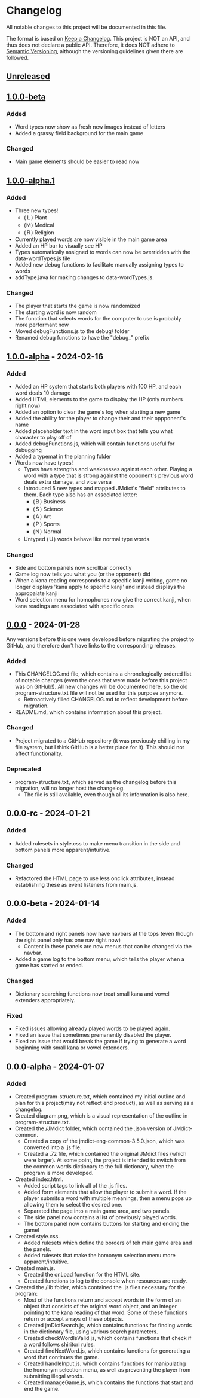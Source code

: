 # Changelog

All notable changes to this project will be documented in this file.

The format is based on [Keep a Changelog](https://keepachangelog.com/en/1.0.0/).
This project is NOT an API, and thus does not declare a public API. Therefore, it does NOT adhere to [Semantic Versioning](https://semver.org/spec/v2.0.0.html), although the versioning guidelines given there are followed.

## [Unreleased]

## [1.0.0-beta]

### Added

- Word types now show as fresh new images instead of letters
- Added a grassy field background for the main game

### Changed

- Main game elements should be easier to read now

## [1.0.0-alpha.1]

### Added

- Three new types!
    - (Ｌ) Plant
    - (Ｍ) Medical
    - (Ｒ) Religion
- Currently played words are now visible in the main game area
- Added an HP bar to visually see HP
- Types automatically assigned to words can now be overridden with the data-wordTypes.js file
- Added new debug functions to facilitate manually assigning types to words
- addType.java for making changes to data-wordTypes.js.

### Changed

- The player that starts the game is now randomized
- The starting word is now random
- The function that selects words for the computer to use is probably more performant now
- Moved debugFunctions.js to the debug/ folder
- Renamed debug functions to have the "debug_" prefix

## [1.0.0-alpha] - 2024-02-16

### Added

- Added an HP system that starts both players with 100 HP, and each word deals 10 damage
- Added HTML elements to the game to display the HP (only numbers right now)
- Added an option to clear the game's log when starting a new game
- Added the ability for the player to change their and their oppponent's name
- Added placeholder text in the word input box that tells you what character to play off of
- Added debugFunctions.js, which will contain functions useful for debugging
- Added a typemat in the planning folder
- Words now have types!
    - Types have strengths and weaknesses against each other. Playing a word with a type that is strong against the opponent's previous word deals extra damage, and vice versa
    - Introduced 5 new types and mapped JMdict's "field" attributes to them. Each type also has an associated letter:
        - (Ｂ) Business
        - (Ｓ) Science
        - (Ａ) Art
        - (Ｐ) Sports
        - (Ｎ) Normal
    - Untyped (Ｕ) words behave like normal type words.

### Changed

- Side and bottom panels now scrollbar correctly
- Game log now tells you what you (or the opponent) did
- When a kana reading corresponds to a specific kanji writing, game no longer displays 'kana apply to specific kanji' and instead displays the appropaiate kanji
- Word selection menu for homophones now give the correct kanji, when kana readings are associated with specific ones

## [0.0.0] - 2024-01-28

Any versions before this one were developed before migrating the project to GitHub, and therefore don't have links to the corresponding releases.

### Added

- This CHANGELOG.md file, which contains a chronologically ordered list of notable changes (even the ones that were made before this project was on GitHub!). All new changes will be documented here, so the old program-structure.txt file will not be used for this purpose anymore.
    - Retroactively filled CHANGELOG.md to reflect development before migration.
- README.md, which contains information about this project.

### Changed

- Project migrated to a GitHub repository (it was previously chilling in my file system, but I think GitHub is a better place for it). This should not affect functionality.

### Deprecated

- program-structure.txt, which served as the changelog before this migration, will no longer host the changelog.
    - The file is still available, even though all its information is also here.

## 0.0.0-rc - 2024-01-21

### Added

- Added rulesets in style.css to make menu transition in the side and bottom panels more apparent/intuitive.

### Changed

- Refactored the HTML page to use less onclick attributes, instead establishing these as event listeners from main.js.

## 0.0.0-beta - 2024-01-14

### Added

- The bottom and right panels now have navbars at the tops (even though the right panel only has one nav right now)
    - Content in these panels are now menus that can be changed via the navbar.
- Added a game log to the bottom menu, which tells the player when a game has started or ended.

### Changed

- Dictionary searching functions now treat small kana and vowel extenders appropriately.

### Fixed

- Fixed issues allowing already played words to be played again.
- Fixed an issue that sometimes premanently disabled the player.
- Fixed an issue that would break the game if trying to generate a word beginning with small kana or vowel extenders.

## 0.0.0-alpha - 2024-01-07

### Added

- Created program-structure.txt, which contained my initial outline and plan for this project(may not reflect end product), as well as serving as a changelog.
- Created diagram.png, which is a visual representation of the outline in program-structure.txt.
- Created the /JMdict folder, which contained the .json version of JMdict-common.
    - Created a copy of the jmdict-eng-common-3.5.0.json, which was converted into a .js file.
    - Created a .7z file, which contained the original JMdict files (which were larger). At some point, the project is intended to switch from the common words dictionary to the full dictionary, when the program is more developed.
- Created index.html.
    - Added script tags to link all of the .js files.
    - Added form elements that allow the player to submit a word. If the player submits a word with multiple meanings, then a menu pops up allowing them to select the desired one.
    - Separated the page into a main game area, and two panels.
    - The side panel now contains a list of previously played words.
    - The bottom panel now contains buttons for starting and ending the gamel
- Created style.css.
    - Added rulesets which define the borders of teh main game area and the panels.
    - Added rulesets that make the homonym selection menu more apparent/intuitive.
- Created main.js.
    - Created the onLoad function for the HTML site.
    - Created functions to log to the console when resources are ready.
- Created the /lib folder, which contained the .js files necessary for the program:
    - Most of the functions return and accept words in the form of an object that consists of the original word object, and an integer pointing to the kana reading of that word. Some of these functions return or accept arrays of these objects.
    - Created jmDictSearch.js, which contains functions for finding words in the dictionary file, using various search parameters.
    - Created checkWordIsValid.js, which contains functions that check if a word follows shiritori rules.
    - Created findNextWord.js, which contains functions for generating a word that continues the game.
    - Created handleInput.js. which contains functions for manipulating the homonym selection menu, as well as preventing the player from submitting illegal words.
    - Created manageGame.js, which contains the functions that start and end the game.

[Unreleased]: https://github.com/remember-username-000/shiritori-fight/compare/main...v0.0.0?diff=unified
[0.0.0]: https://github.com/remember-username-000/shiritori-fight/releases/tag/v0.0.0
[1.0.0-alpha]: https://github.com/remember-username-000/shiritori-fight/releases/tag/v1.0.0-alpha
[1.0.0-alpha.1]: https://github.com/remember-username-000/shiritori-fight/releases/tag/v1.0.0-alpha.1
[1.0.0-beta]: https://github.com/remember-username-000/shiritori-fight/releases/tag/v1.0.0-beta
